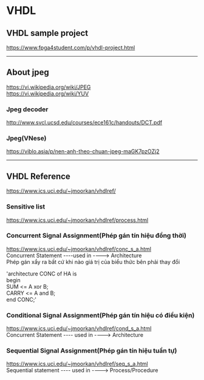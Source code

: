 # VHDL
## VHDL sample project
https://www.fpga4student.com/p/vhdl-project.html  

-----------------------------------------------------  
## About jpeg
https://vi.wikipedia.org/wiki/JPEG  
https://vi.wikipedia.org/wiki/YUV  

### Jpeg decoder
http://www.svcl.ucsd.edu/courses/ece161c/handouts/DCT.pdf  

### Jpeg(VNese)
https://viblo.asia/p/nen-anh-theo-chuan-jpeg-maGK7pzOZj2  

-----------------------------------------------------  
## VHDL Reference
https://www.ics.uci.edu/~jmoorkan/vhdlref/  

### Sensitive list
https://www.ics.uci.edu/~jmoorkan/vhdlref/process.html  

### Concurrent Signal Assignment(Phép gán tín hiệu đồng thời)
https://www.ics.uci.edu/~jmoorkan/vhdlref/conc_s_a.html  
Concurrent Statement	----used in ---->	Architecture  
Phép gán xẩy ra bất cứ khi nào giá trị của biểu thức bên phải thay đổi  

'architecture CONC of HA is  
begin  
	SUM   <= A xor B;  
	CARRY <= A and B;  
end CONC;'  

### Conditional Signal Assignment(Phép gán tín hiệu có điều kiện)
https://www.ics.uci.edu/~jmoorkan/vhdlref/cond_s_a.html  
Concurrent Statement	---- used in ---->	Architecture  

### Sequential Signal Assignment(Phép gán tín hiệu tuần tự)  
https://www.ics.uci.edu/~jmoorkan/vhdlref/seq_s_a.html  
Sequential statement	---- used in ---->	Process/Procedure  
